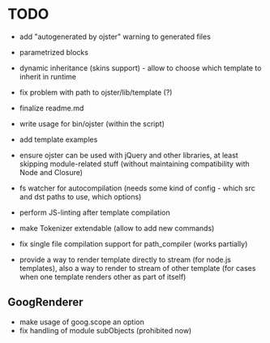 # TODO

* add "autogenerated by ojster" warning to generated files
* parametrized blocks
* dynamic inheritance (skins support) - allow to choose which template to inherit in runtime

* fix problem with path to ojster/lib/template (?)

* finalize readme.md

* write usage for bin/ojster (within the script)
* add template examples

* ensure ojster can be used with jQuery and other libraries, at least skipping module-related stuff (without maintaining compatibility with Node and Closure)
* fs watcher for autocompilation (needs some kind of config - which src and dst paths to use, which options)
* perform JS-linting after template compilation

* make Tokenizer extendable (allow to add new commands)

* fix single file compilation support for path_compiler (works partially)

* provide a way to render template directly to stream (for node.js templates), also a way to render to stream of other template (for cases when one template renders other as part of itself)

## GoogRenderer

* make usage of goog.scope an option
* fix handling of module subObjects (prohibited now)
